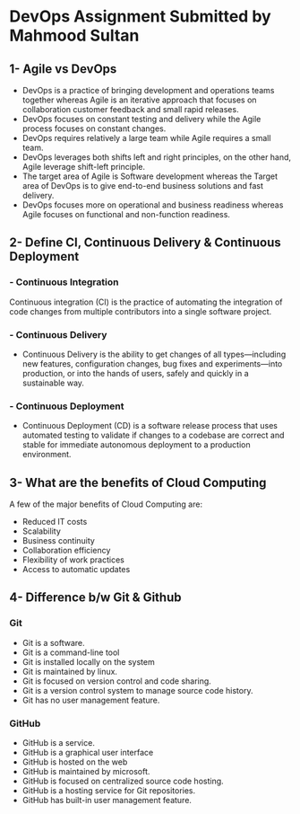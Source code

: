 # DevOps Assignment Submitted by Mahmood Sultan

## 1- Agile vs DevOps ##
- DevOps is a practice of bringing development and operations teams together whereas Agile is an iterative approach that focuses on collaboration customer feedback and small rapid releases.
- DevOps focuses on constant testing and delivery while the Agile process focuses on constant changes.
- DevOps requires relatively a large team while Agile requires a small team.
- DevOps leverages both shifts left and right principles, on the other hand, Agile leverage shift-left principle.
- The target area of Agile is Software development whereas the Target area of DevOps is to give end-to-end business solutions and fast delivery.
- DevOps focuses more on operational and business readiness whereas Agile focuses on functional and non-function readiness.

## 2- Define CI, Continuous Delivery & Continuous Deployment ##

### - Continuous Integration ###
Continuous integration (CI) is the practice of automating the integration of code changes from multiple contributors into a single software project.
### - Continuous Delivery ###
- Continuous Delivery is the ability to get changes of all types—including new features, configuration changes, bug fixes and experiments—into production, or into the hands of users, safely and quickly in a sustainable way.
### - Continuous Deployment ###
- Continuous Deployment (CD) is a software release process that uses automated testing to validate if changes to a codebase are correct and stable for immediate autonomous deployment to a production environment.

## 3- What are the benefits of Cloud Computing ##
A few of the major benefits of Cloud Computing are:
- Reduced IT costs
- Scalability
- Business continuity
- Collaboration efficiency
- Flexibility of work practices
- Access to automatic updates

## 4- Difference b/w Git & Github ##
### Git ###
- Git is a software.
- Git is a command-line tool
- Git is installed locally on the system
- Git is maintained by linux.
- Git is focused on version control and code sharing.
- Git is a version control system to manage source code history.
- Git has no user management feature.
### GitHub ###
- GitHub is a service.
- GitHub is a graphical user interface
- GitHub is hosted on the web
- GitHub is maintained by microsoft.
- GitHub is focused on centralized source code hosting.
- GitHub is a hosting service for Git repositories.
- GitHub has built-in user management feature.

